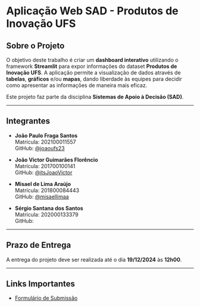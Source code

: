 # Aplicação Web SAD - Produtos de Inovação UFS

## Sobre o Projeto
O objetivo deste trabalho é criar um **dashboard interativo** utilizando o framework **Streamlit** para expor informações do dataset **Produtos de Inovação UFS**. A aplicação permite a visualização de dados através de **tabelas**, **gráficos** e/ou **mapas**, dando liberdade às equipes para decidir como apresentar as informações de maneira mais eficaz.

Este projeto faz parte da disciplina **Sistemas de Apoio à Decisão (SAD)**.

---

## Integrantes
- **João Paulo Fraga Santos**  
  Matrícula: 202100011557  
  GitHub: [@joaoufs23](https://github.com/joaoufs23)
  
- **João Victor Guimarães Florêncio**  
  Matrícula: 201700100141  
  GitHub: [@itsJoaoVictor](https://github.com/itsJoaoVictor)

- **Misael de Lima Araújo**  
  Matrícula: 201800084443  
  GitHub: [@misaellimaa](https://github.com/misaellimaa)

- **Sérgio Santana dos Santos**  
  Matrícula: 202000133379  
  GitHub: 

---

## Prazo de Entrega
A entrega do projeto deve ser realizada até o dia **19/12/2024** às **12h00**.

---

## Links Importantes
- [Formulário de Submissão](https://forms.gle/dNYUVJSKnSsQgr8p8)


